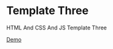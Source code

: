# Template Three

HTML And CSS And JS Template Three

[Demo](https://marwanzayed.github.io/template_three/)
